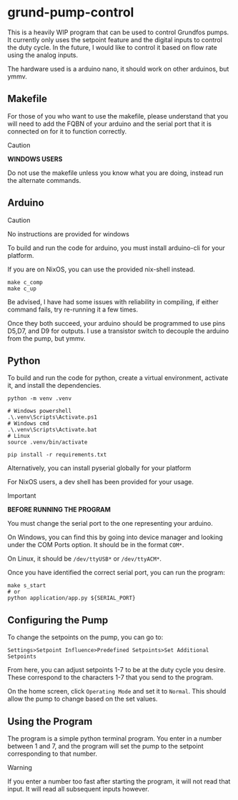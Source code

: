 # grund-pump-control

This is a heavily WIP program that can be used to control Grundfos pumps. It currently only uses the setpoint feature and the digital inputs to control the duty cycle. In the future, I would like to control it based on flow rate using the analog inputs.

The hardware used is a arduino nano, it should work on other arduinos, but ymmv.

## Makefile

For those of you who want to use the makefile, please understand that you will need to add the FQBN of your arduino and the serial port that it is connected on for it to function correctly. 

> [!CAUTION]
> **WINDOWS USERS**
>
> Do not use the makefile unless you know what you are doing, instead run the alternate commands.

## Arduino

> [!CAUTION]
> No instructions are provided for windows

To build and run the code for arduino, you must install arduino-cli for your platform.

If you are on NixOS, you can use the provided nix-shell instead.

```
make c_comp
make c_up
```

Be advised, I have had some issues with reliability in compiling, if either command fails, try re-running it a few times.

Once they both succeed, your arduino should be programmed to use pins D5,D7, and D9 for outputs. I use a transistor switch to decouple the arduino from the pump, but ymmv.

## Python

To build and run the code for python, create a virtual environment, activate it, and install the dependencies.

```
python -m venv .venv

# Windows powershell
.\.venv\Scripts\Activate.ps1
# Windows cmd
.\.venv\Scripts\Activate.bat
# Linux
source .venv/bin/activate

pip install -r requirements.txt
```

Alternatively, you can install pyserial globally for your platform

For NixOS users, a dev shell has been provided for your usage.

> [!IMPORTANT]
> **BEFORE RUNNING THE PROGRAM**
>
> You must change the serial port to the one representing your arduino.
>
> On Windows, you can find this by going into device manager and looking under the COM Ports option. It should be in the format `COM*`.
>
> On Linux, it should be `/dev/ttyUSB*` or `/dev/ttyACM*`.
>
> Once you have identified the correct serial port, you can run the program:

```
make s_start
# or
python application/app.py ${SERIAL_PORT}
```

## Configuring the Pump

To change the setpoints on the pump, you can go to:

`Settings>Setpoint Influence>Predefined Setpoints>Set Additional Setpoints`

From here, you can adjust setpoints 1-7 to be at the duty cycle you desire. These correspond to the characters 1-7 that you send to the program.


On the home screen, click `Operating Mode` and set it to `Normal`. This should allow the pump to change based on the set values.

## Using the Program

The program is a simple python terminal program. You enter in a number between 1 and 7, and the program will set the pump to the setpoint corresponding to that number.

> [!WARNING]
> If you enter a number too fast after starting the program, it will not read that input. It will read all subsequent inputs however.
